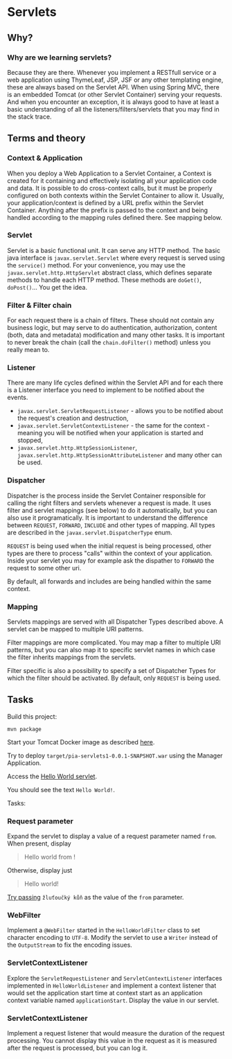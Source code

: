 # Servlets

## Why?

### Why are we learning servlets?

Because they are there. Whenever you implement a RESTfull service or a web application using ThymeLeaf, JSP, JSF
or any other templating engine, these are always based on the Servlet API. When using Spring MVC, there is an embedded
Tomcat (or other Servlet Container) serving your requests. And when you encounter an exception, it is always
good to have at least a basic understanding of all the listeners/filters/servlets that you may find in the stack trace.

## Terms and theory

### Context & Application

When you deploy a Web Application to a Servlet Container, a Context is created for it containing and effectively
isolating all your application code and data. It is possible to do cross-context calls, but it must be properly configured
on both contexts within the Servlet Container to allow it. Usually, your application/context is defined by a URL prefix
within the Servlet Container. Anything after the prefix is passed to the context and being handled according to
the mapping rules defined there. See mapping below.

### Servlet

Servlet is a basic functional unit. It can serve any HTTP method. The basic java interface is `javax.servlet.Servlet` where
every request is served using the `service()` method. For your convenience, you may use the `javax.servlet.http.HttpServlet`
abstract class, which defines separate methods to handle each HTTP method. These methods are `doGet()`, `doPost()`...
You get the idea.

### Filter & Filter chain

For each request there is a chain of filters. These should not contain any business logic, but may serve to do
authentication, authorization, content (both, data and metadata) modification and many other tasks. It is important to
never break the chain (call the `chain.doFilter()` method) unless you really mean to.

### Listener

There are many life cycles defined within the Servlet API and for each there is a Listener interface you need to implement
to be notified about the events.

* `javax.servlet.ServletRequestListener` - allows you to be notified about the request's creation and destruction,
* `javax.servlet.ServletContextListener` - the same for the context - meaning you will be notified when your
application is started and stopped,
* `javax.servlet.http.HttpSessionListener`, `javax.servlet.http.HttpSessionAttributeListener` and many other can be used.

### Dispatcher

Dispatcher is the process inside the Servlet Container responsible for calling the right filters and servlets
whenever a request is made. It uses filter and servlet mappings (see below) to do it automatically, but you
can also use it programatically. It is important to understand the difference between `REQUEST`, `FORWARD`, `INCLUDE`
and other types of mapping. All types are described in the `javax.servlet.DispatcherType` enum.

`REQUEST` is being used when the initial request is being processed, other types are there to process "calls"
within the context of your application. Inside your servlet you may for example ask the dispather to `FORWARD`
the request to some other uri.

By default, all forwards and includes are being handled within the same context.

### Mapping

Servlets mappings are served with all Dispatcher Types described above. A servlet can be mapped to multiple URI patterns.

Filter mappings are more complicated. You may map a filter to multiple URI patterns, but you can also map
it to specific servlet names in which case the filter inherits mappings from the servlets.

Filter specific is also a possibility to specify a set of Dispatcher Types for which the filter should be activated.
By default, only `REQUEST` is being used.

## Tasks

Build this project:

```
mvn package
```

Start your Tomcat Docker image as described [here](../docker-tomcat/README.md).

Try to deploy `target/pia-servlets1-0.0.1-SNAPSHOT.war` using the Manager Application.

Access the [Hello World servlet](http://localhost:8080/pia-servlets1-0.0.1-SNAPSHOT/hello).

You should see the text `Hello World!`.

Tasks:

### Request parameter
Expand the servlet to display a value of a request parameter named `from`. When present, display

> Hello world from <value of the from parameter>!

Otherwise, display just

> Hello world!

[Try passing](http://localhost:8080/pia-servlets1-0.0.1-SNAPSHOT/hello?from=žluťoučký+kůň)
`žluťoučký kůň` as the value of the `from` parameter.

### WebFilter
Implement a `@WebFilter` started in the `HelloWorldFilter` class to set character encoding to `UTF-8`. Modify the servlet
to use a `Writer` instead of the `OutputStream` to fix the encoding issues.

### ServletContextListener
Explore the `ServletRequestListener` and `ServletContextListener` interfaces implemented in `HelloWorldListener` and implement
a context listener that would set the application start time at context start as an application context variable named `applicationStart`.
Display the value in our servlet.

### ServletContextListener
Implement a request listener that would measure the duration of the request processing. You cannot display this value
in the request as it is measured after the request is processed, but you can log it.
